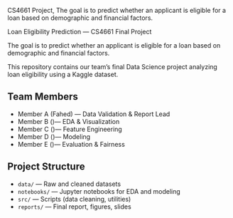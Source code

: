 CS4661 Project, The goal is to predict whether an applicant is eligible for a loan based on demographic and financial factors.

Loan Eligibility Prediction — CS4661 Final Project

The goal is to predict whether an applicant is eligible for a loan based on demographic and financial factors.

This repository contains our team’s final Data Science project analyzing loan eligibility using a Kaggle dataset.

## Team Members
- Member A (Fahed) — Data Validation & Report Lead
- Member B ()— EDA & Visualization
- Member C ()— Feature Engineering
- Member D ()— Modeling
- Member E ()— Evaluation & Fairness

## Project Structure
- `data/` — Raw and cleaned datasets
- `notebooks/` — Jupyter notebooks for EDA and modeling
- `src/` — Scripts (data cleaning, utilities)
- `reports/` — Final report, figures, slides
